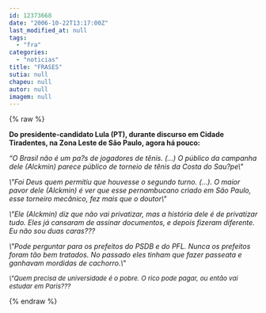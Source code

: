```yaml
---
id: 12373668
date: "2006-10-22T13:17:00Z"
last_modified_at: null
tags:
  - "fra"
categories:
  - "noticias"
title: "FRASES"
sutia: null
chapeu: null
autor: null
imagem: null
---
```

{% raw %}
<p><P><SPAN style=\"FONT-FAMILY: Verdana\"><STRONG><SPAN style=\"FONT-FAMILY: Verdana\">Do presidente-candidato Lula (PT), durante discurso <?xml:namespace prefix = st1 ns = \"urn:schemas-microsoft-com:office:smarttags\" /><st1:PersonName ProductID=\"em Cidade Tiradentes\" w:st=\"on\">em Cidade Tiradentes</st1:PersonName>, na Zona Leste de São Paulo, agora há pouco:</SPAN></STRONG></SPAN></P></p>
<p><P><SPAN style=\"FONT-FAMILY: Verdana\"><EM>“O Brasil não é um pa?s de jogadores de tênis. (...) O público da campanha dele (Alckmin)&nbsp;parece público de torneio de tênis da Costa do Sau?pe\"<?xml:namespace prefix = o ns = \"urn:schemas-microsoft-com:office:office\" /><o:p></o:p></EM></SPAN></P></p>
<p><P><SPAN style=\"FONT-FAMILY: Verdana\"><EM>\"Foi Deus quem permitiu que houvesse o segundo turno. (...). O maior pavor dele (Alckmin) é ver que esse pernambucano criado <st1:PersonName ProductID=\"em São Paulo\" w:st=\"on\">em São Paulo</st1:PersonName>, esse torneiro mecânico, fez mais que o doutor\"<o:p></o:p></EM></SPAN></P></p>
<p><P><SPAN style=\"FONT-FAMILY: Verdana\"><EM>\"Ele (Alckmin) diz que não vai privatizar, mas a história dele é de privatizar tudo. Eles já cansaram de assinar documentos, e depois fizeram diferente. Eu não sou duas caras???<o:p></o:p></EM></SPAN></P></p>
<p><P><SPAN style=\"FONT-FAMILY: Verdana\"><EM>\"Pode perguntar para os prefeitos do PSDB e do PFL. Nunca os prefeitos foram tão bem tratados. No passado eles tinham que fazer passeata e ganhavam mordidas de cachorro.\"<o:p></o:p></EM></SPAN></P></p>
<p><P><SPAN style=\"FONT-FAMILY: Verdana\"><FONT size=3><EM><FONT size=2>\"Quem precisa de universidade é o pobre. O rico pode pagar, ou então vai estudar em Paris???</FONT> <o:p></o:p></EM></FONT></SPAN></P> </p>
{% endraw %}